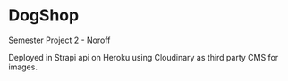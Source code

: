 # DogShop
 Semester Project 2 - Noroff 

Deployed in Strapi api on Heroku using Cloudinary as third party CMS for images.
